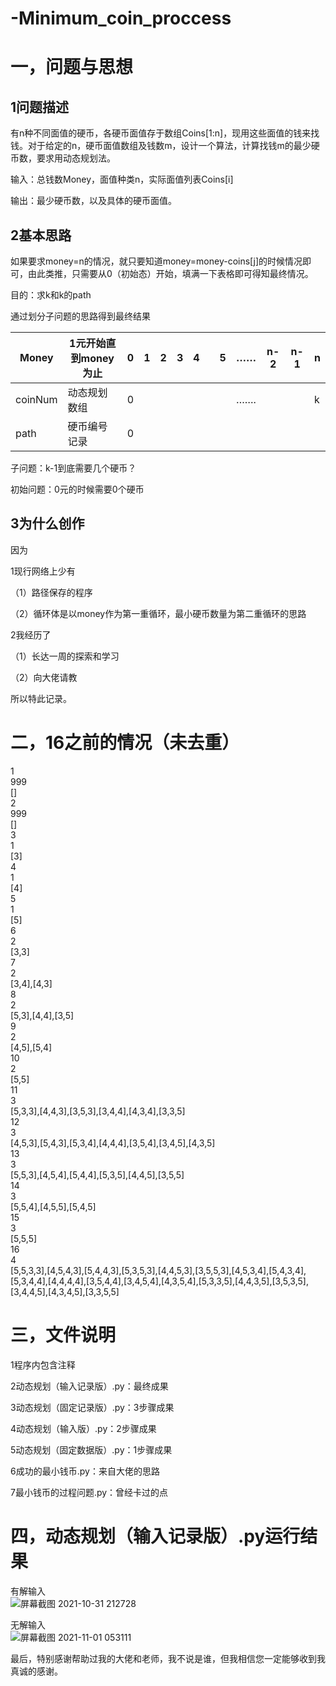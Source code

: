 # -Minimum_coin_proccess
# 一，问题与思想

## 1问题描述

有n种不同面值的硬币，各硬币面值存于数组Coins[1:n]，现用这些面值的钱来找钱。对于给定的n，硬币面值数组及钱数m，设计一个算法，计算找钱m的最少硬币数，要求用动态规划法。

输入：总钱数Money，面值种类n，实际面值列表Coins[i] 

输出：最少硬币数，以及具体的硬币面值。

## 2基本思路

如果要求money=n的情况，就只要知道money=money-coins[j]的时候情况即可，由此类推，只需要从0（初始态）开始，填满一下表格即可得知最终情况。

目的：求k和k的path

通过划分子问题的思路得到最终结果

| Money   | 1元开始直到money为止 | 0    | 1    | 2    | 3    | 4    |      | 5    | ……   | n-2  | n-1  | n    |
| ------- | -------------------- | ---- | ---- | ---- | ---- | ---- | ---- | ---- | ---- | ---- | ---- | ---- |
| coinNum | 动态规划数组         | 0    |      |      |      |      |      |      | …….  |      |      | k    |
| path    | 硬币编号记录         | 0    |      |      |      |      |      |      |      |      |      |      |

子问题：k-1到底需要几个硬币？

初始问题：0元的时候需要0个硬币

## 3为什么创作

因为

1现行网络上少有

（1）路径保存的程序

（2）循环体是以money作为第一重循环，最小硬币数量为第二重循环的思路

2我经历了

（1）长达一周的探索和学习

（2）向大佬请教

所以特此记录。

# 二，16之前的情况（未去重）

1  
999  
[]  
2  
999  
[]  
3  
1  
[3]  
4  
1  
[4]  
5  
1  
[5]  
6  
2  
[3,3]  
7  
2  
[3,4],[4,3]  
8  
2  
[5,3],[4,4],[3,5]  
9  
2  
[4,5],[5,4]  
10  
2  
[5,5]  
11  
3  
[5,3,3],[4,4,3],[3,5,3],[3,4,4],[4,3,4],[3,3,5]  
12    
3  
[4,5,3],[5,4,3],[5,3,4],[4,4,4],[3,5,4],[3,4,5],[4,3,5]  
13  
3  
[5,5,3],[4,5,4],[5,4,4],[5,3,5],[4,4,5],[3,5,5]  
14  
3  
[5,5,4],[4,5,5],[5,4,5]  
15  
3  
[5,5,5]  
16  
4  
[5,5,3,3],[4,5,4,3],[5,4,4,3],[5,3,5,3],[4,4,5,3],[3,5,5,3],[4,5,3,4],[5,4,3,4],[5,3,4,4],[4,4,4,4],[3,5,4,4],[3,4,5,4],[4,3,5,4],[5,3,3,5],[4,4,3,5],[3,5,3,5],[3,4,4,5],[4,3,4,5],[3,3,5,5]  

# 三，文件说明

1程序内包含注释

2动态规划（输入记录版）.py：最终成果

3动态规划（固定记录版）.py：3步骤成果

4动态规划（输入版）.py：2步骤成果

5动态规划（固定数据版）.py：1步骤成果

6成功的最小钱币.py：来自大佬的思路

7最小钱币的过程问题.py：曾经卡过的点

# 四，动态规划（输入记录版）.py运行结果

有解输入  
![屏幕截图 2021-10-31 212728](https://user-images.githubusercontent.com/58925720/139601963-e34df21e-3558-4c2d-86db-256a2e816ec6.png)

无解输入  
![屏幕截图 2021-11-01 053111](https://user-images.githubusercontent.com/58925720/139601970-603b0d67-6e23-485e-aa86-822090eafbdc.png)


最后，特别感谢帮助过我的大佬和老师，我不说是谁，但我相信您一定能够收到我真诚的感谢。  

